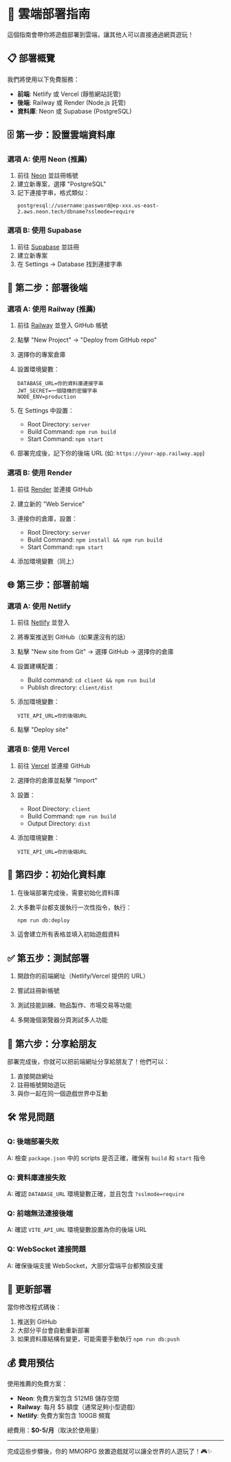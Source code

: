 # 🚀 雲端部署指南

這個指南會帶你將遊戲部署到雲端，讓其他人可以直接通過網頁遊玩！

## 📋 部署概覽

我們將使用以下免費服務：
- **前端**: Netlify 或 Vercel (靜態網站託管)
- **後端**: Railway 或 Render (Node.js 託管)
- **資料庫**: Neon 或 Supabase (PostgreSQL)

## 🗄️ 第一步：設置雲端資料庫

### 選項 A: 使用 Neon (推薦)

1. 前往 [Neon](https://neon.tech/) 並註冊帳號
2. 建立新專案，選擇 "PostgreSQL"
3. 記下連接字串，格式類似：
   ```
   postgresql://username:password@ep-xxx.us-east-2.aws.neon.tech/dbname?sslmode=require
   ```

### 選項 B: 使用 Supabase

1. 前往 [Supabase](https://supabase.com/) 並註冊
2. 建立新專案
3. 在 Settings → Database 找到連接字串

## 🔧 第二步：部署後端

### 選項 A: 使用 Railway (推薦)

1. 前往 [Railway](https://railway.app/) 並登入 GitHub 帳號

2. 點擊 "New Project" → "Deploy from GitHub repo"

3. 選擇你的專案倉庫

4. 設置環境變數：
   ```
   DATABASE_URL=你的資料庫連接字串
   JWT_SECRET=一個隨機的密鑰字串
   NODE_ENV=production
   ```

5. 在 Settings 中設置：
   - Root Directory: `server`
   - Build Command: `npm run build`
   - Start Command: `npm start`

6. 部署完成後，記下你的後端 URL (如: `https://your-app.railway.app`)

### 選項 B: 使用 Render

1. 前往 [Render](https://render.com/) 並連接 GitHub

2. 建立新的 "Web Service"

3. 連接你的倉庫，設置：
   - Root Directory: `server`
   - Build Command: `npm install && npm run build`
   - Start Command: `npm start`

4. 添加環境變數（同上）

## 🌐 第三步：部署前端

### 選項 A: 使用 Netlify

1. 前往 [Netlify](https://netlify.com/) 並登入

2. 將專案推送到 GitHub（如果還沒有的話）

3. 點擊 "New site from Git" → 選擇 GitHub → 選擇你的倉庫

4. 設置建構配置：
   - Build command: `cd client && npm run build`
   - Publish directory: `client/dist`

5. 添加環境變數：
   ```
   VITE_API_URL=你的後端URL
   ```

6. 點擊 "Deploy site"

### 選項 B: 使用 Vercel

1. 前往 [Vercel](https://vercel.com/) 並連接 GitHub

2. 選擇你的倉庫並點擊 "Import"

3. 設置：
   - Root Directory: `client`
   - Build Command: `npm run build`
   - Output Directory: `dist`

4. 添加環境變數：
   ```
   VITE_API_URL=你的後端URL
   ```

## 🔄 第四步：初始化資料庫

1. 在後端部署完成後，需要初始化資料庫

2. 大多數平台都支援執行一次性指令，執行：
   ```bash
   npm run db:deploy
   ```

3. 這會建立所有表格並填入初始遊戲資料

## ✅ 第五步：測試部署

1. 開啟你的前端網址（Netlify/Vercel 提供的 URL）

2. 嘗試註冊新帳號

3. 測試技能訓練、物品製作、市場交易等功能

4. 多開幾個瀏覽器分頁測試多人功能

## 📱 第六步：分享給朋友

部署完成後，你就可以把前端網址分享給朋友了！他們可以：

1. 直接開啟網址
2. 註冊帳號開始遊玩
3. 與你一起在同一個遊戲世界中互動

## 🛠️ 常見問題

### Q: 後端部署失敗
A: 檢查 `package.json` 中的 scripts 是否正確，確保有 `build` 和 `start` 指令

### Q: 資料庫連接失敗
A: 確認 `DATABASE_URL` 環境變數正確，並且包含 `?sslmode=require`

### Q: 前端無法連接後端
A: 確認 `VITE_API_URL` 環境變數設置為你的後端 URL

### Q: WebSocket 連接問題
A: 確保後端支援 WebSocket，大部分雲端平台都預設支援

## 🔄 更新部署

當你修改程式碼後：

1. 推送到 GitHub
2. 大部分平台會自動重新部署
3. 如果資料庫結構有變更，可能需要手動執行 `npm run db:push`

## 💰 費用預估

使用推薦的免費方案：
- **Neon**: 免費方案包含 512MB 儲存空間
- **Railway**: 每月 $5 額度（通常足夠小型遊戲）
- **Netlify**: 免費方案包含 100GB 頻寬

總費用：**$0-5/月**（取決於使用量）

---

完成這些步驟後，你的 MMORPG 放置遊戲就可以讓全世界的人遊玩了！🎮✨